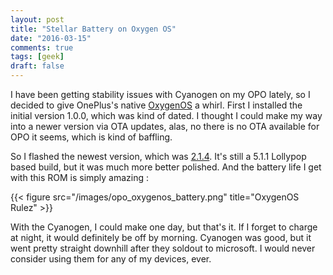 ```yaml
---
layout: post
title: "Stellar Battery on Oxygen OS"
date: "2016-03-15"
comments: true
tags: [geek]
draft: false
---
```


I have been getting stability issues with Cyanogen on my OPO lately, so I decided to give OnePlus's native [OxygenOS](https://oneplus.net/2/oxygenos) a whirl.
First I installed the initial version 1.0.0, which was kind of dated. I thought I could make my way into a newer
version via OTA updates, alas, no there is no OTA available for OPO it seems, which is kind of baffling.

So I flashed the newest version, which was [2.1.4](https://forums.oneplus.net/threads/oxygenos-2-1-4-for-the-oneplus-one.425544/). It's still a 5.1.1 Lollypop based build, but it was
much more better polished. And the battery life I get with this ROM is simply amazing :

{{< figure src="/images/opo_oxygenos_battery.png" title="OxygenOS Rulez" >}}

With the Cyanogen, I could make one day, but that's it. If I forget to charge at night, it would definitely be off
by morning. Cyanogen was good, but it went pretty straight downhill after they soldout to microsoft. I would
never consider using them for any of my devices, ever.
